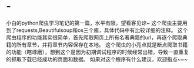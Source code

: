 # -
小白的python爬虫学习笔记的第一篇，水平有限，望看客见谅~
这个爬虫主要用到了requests,Beautifulsoup和os三个库，具体代码中有比较详细的注释。
这个爬虫程序的功能其实很简单，首先爬取网页上所有名著典籍的url，再逐个爬取典籍的所有章节，并将章节内容保存在本地。
这个爬虫的小亮点就是断点爬取书籍的功能（瞎琢磨），想到这个是因为初期调试程序的时候经常出错，导致一直重复的抓取下载已经成功的页面和数据。
如果对这个程序有什么建议，欢迎指点~~~
